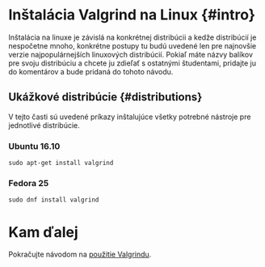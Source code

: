 # Inštalácia Valgrind na Linux {#intro}

Inštalácia na linuxe je závislá na konkrétnej distribúcii a kedže distribúcií je nespočetne mnoho, konkrétne postupy tu budú uvedené len pre najnovšie verzie najpopulárnejších linuxových distribúcií. Pokiaľ máte názvy balíkov pre svoju distribúciu a chcete ju zdieľať s ostatnými študentami, pridajte ju do komentárov a bude pridaná do tohoto návodu.

## Ukážkové distribúcie {#distributions}

V tejto časti sú uvedené príkazy inštalujúce všetky potrebné nástroje pre jednotlivé distribúcie.

### Ubuntu 16.10

```
sudo apt-get install valgrind

```

### Fedora 25

```
sudo dnf install valgrind
```

# Kam ďalej

Pokračujte návodom na [použitie Valgrindu](./valgrind-pouzitie.md).
